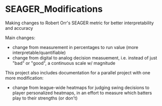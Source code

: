 # SEAGER_Modifications
Making changes to Robert Orr's SEAGER metric for better interpretability and accuracy

Main changes:
- change from measurement in percentages to run value (more interpretable/quantifiable)
- change from digital to analog decision measuement, i.e. instead of just "bad" or "good", a continuous scale w/ magnitude

This project also includes documentation for a parallel project with one more modification:
- change from league-wide heatmaps for judging swing decisions to player personalized heatmaps, in an effort to measure which batters play to their strengths (or don't)
